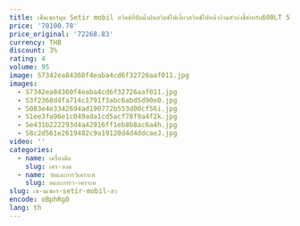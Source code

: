 ```yaml
---
title: เซ็นเซอร์มุม Setir mobil สวิตช์ที่ปัดน้ำฝนสวิตช์ไฟเลี้ยวสวิทช์ไฟหน้าก้านตัวบ่งชี้สำหรับ600LT 570GT McLaren 540C 570S
price: '70100.78'
price_original: '72268.83'
currency: THB
discount: 3%
rating: 4
volume: 95
image: S7342ea84360f4eaba4cd6f32726aaf011.jpg
images:
  - S7342ea84360f4eaba4cd6f32726aaf011.jpg
  - S3f2368d4fa714c1791f3abc6abd5d90e0.jpg
  - S083e4e3342694ad190772b553d00cf56i.jpg
  - S1ee3fa96e1c049ada1cd5acf78f9a4f2k.jpg
  - Se431b222293d4a42916ff1eb8b8ac6a4h.jpg
  - S8c2d561e2619482c9a19120d4d4ddcaeJ.jpg
video: ''
categories:
  - name: เครื่องมือ
    slug: เคร-องม
  - name: วัดและการวิเคราะห์
    slug: ดและการว-เคราะห
slug: เซ-นเซอร-setir-mobil-สว
encode: oBphRg0
lang: th
---
```

  